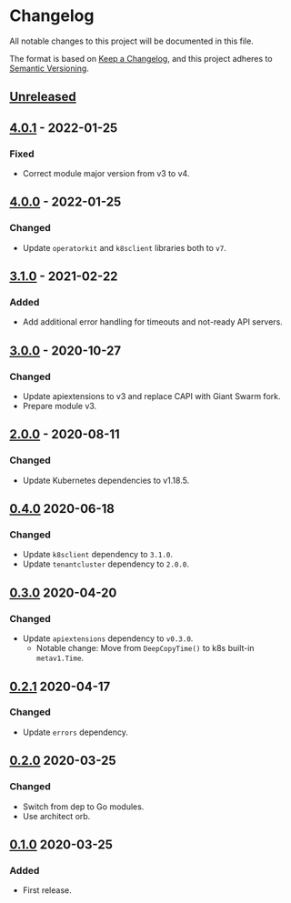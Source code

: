 # Changelog

All notable changes to this project will be documented in this file.

The format is based on [Keep a Changelog](https://keepachangelog.com/en/1.0.0/),
and this project adheres to [Semantic Versioning](https://semver.org/spec/v2.0.0.html).

## [Unreleased]

## [4.0.1] - 2022-01-25

### Fixed

- Correct module major version from v3 to v4.

## [4.0.0] - 2022-01-25

### Changed

- Update `operatorkit` and `k8sclient` libraries both to `v7`.

## [3.1.0] - 2021-02-22

### Added

- Add additional error handling for timeouts and not-ready API servers.

## [3.0.0] - 2020-10-27

### Changed

- Update apiextensions to v3 and replace CAPI with Giant Swarm fork.
- Prepare module v3.

## [2.0.0] - 2020-08-11

### Changed

- Update Kubernetes dependencies to v1.18.5.

## [0.4.0] 2020-06-18

### Changed

- Update `k8sclient` dependency to `3.1.0`.
- Update `tenantcluster` dependency to `2.0.0`.


## [0.3.0] 2020-04-20

### Changed

- Update `apiextensions` dependency to `v0.3.0`.
  - Notable change: Move from `DeepCopyTime()` to k8s built-in `metav1.Time`.


## [0.2.1] 2020-04-17

### Changed

- Update `errors` dependency.



## [0.2.0] 2020-03-25

### Changed

- Switch from dep to Go modules.
- Use architect orb.



## [0.1.0] 2020-03-25

### Added

- First release.



[Unreleased]: https://github.com/giantswarm/statusresource/compare/v4.0.1...HEAD
[4.0.1]: https://github.com/giantswarm/statusresource/compare/v4.0.0...v4.0.1
[4.0.0]: https://github.com/giantswarm/statusresource/compare/v3.1.0...v4.0.0
[3.1.0]: https://github.com/giantswarm/statusresource/compare/v3.0.0...v3.1.0
[3.0.0]: https://github.com/giantswarm/statusresource/compare/v2.0.0...v3.0.0
[2.0.0]: https://github.com/giantswarm/statusresource/compare/v0.4.0...v2.0.0
[0.4.0]: https://github.com/giantswarm/statusresource/compare/v0.3.0...v0.4.0

[0.3.0]: https://github.com/giantswarm/statusresource/compare/v0.2.1...v0.3.0

[0.2.1]: https://github.com/giantswarm/statusresource/compare/v0.2.0...v0.2.1
[0.2.0]: https://github.com/giantswarm/statusresource/compare/v0.1.0...v0.2.0

[0.1.0]: https://github.com/giantswarm/statusresource/releases/tag/v0.1.0
